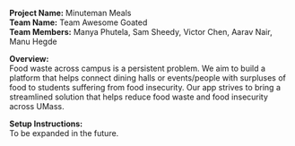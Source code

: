 **Project Name:** Minuteman Meals \
**Team Name:** Team Awesome Goated \
**Team Members:** Manya Phutela, Sam Sheedy, Victor Chen, Aarav Nair, Manu Hegde


**Overview:** \
Food waste across campus is a persistent problem. We aim to build a platform that helps connect dining halls or events/people with surpluses of food to students suffering from food insecurity. Our app strives to bring a streamlined solution that helps reduce food waste and food insecurity across UMass.

**Setup Instructions:** \
To be expanded in the future.

